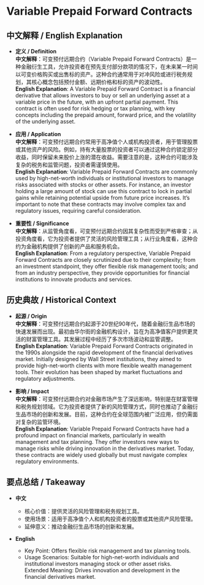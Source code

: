 # Variable Prepaid Forward Contracts

## 中文解释 / English Explanation

* **定义 / Definition**  
  **中文解释**：可变预付远期合约（Variable Prepaid Forward Contracts）是一种金融衍生工具，允许投资者在预先支付部分款项的情况下，在未来某一时间以可变价格购买或出售标的资产。这种合约通常用于对冲风险或进行税务规划，其核心概念包括预付金额、远期价格和标的资产的波动性。  
  **English Explanation**: A Variable Prepaid Forward Contract is a financial derivative that allows investors to buy or sell an underlying asset at a variable price in the future, with an upfront partial payment. This contract is often used for risk hedging or tax planning, with key concepts including the prepaid amount, forward price, and the volatility of the underlying asset.

* **应用 / Application**  
  **中文解释**：可变预付远期合约常用于高净值个人或机构投资者，用于管理股票或其他资产的风险。例如，持有大量股票的投资者可以通过这种合约锁定部分收益，同时保留未来股价上涨的潜在收益。需要注意的是，这种合约可能涉及复杂的税务和监管问题，投资者需谨慎使用。  
  **English Explanation**: Variable Prepaid Forward Contracts are commonly used by high-net-worth individuals or institutional investors to manage risks associated with stocks or other assets. For instance, an investor holding a large amount of stock can use this contract to lock in partial gains while retaining potential upside from future price increases. It’s important to note that these contracts may involve complex tax and regulatory issues, requiring careful consideration.

* **重要性 / Significance**  
  **中文解释**：从监管角度看，可变预付远期合约因其复杂性而受到严格审查；从投资角度看，它为投资者提供了灵活的风险管理工具；从行业角度看，这种合约为金融机构提供了创新的产品和服务机会。  
  **English Explanation**: From a regulatory perspective, Variable Prepaid Forward Contracts are closely scrutinized due to their complexity; from an investment standpoint, they offer flexible risk management tools; and from an industry perspective, they provide opportunities for financial institutions to innovate products and services.

## 历史典故 / Historical Context

* **起源 / Origin**  
  **中文解释**：可变预付远期合约起源于20世纪90年代，随着金融衍生品市场的快速发展而出现。最初由华尔街的金融机构设计，旨在为高净值客户提供更灵活的财富管理工具。其发展过程中经历了多次市场波动和监管调整。  
  **English Explanation**: Variable Prepaid Forward Contracts originated in the 1990s alongside the rapid development of the financial derivatives market. Initially designed by Wall Street institutions, they aimed to provide high-net-worth clients with more flexible wealth management tools. Their evolution has been shaped by market fluctuations and regulatory adjustments.

* **影响 / Impact**  
  **中文解释**：可变预付远期合约对金融市场产生了深远影响，特别是在财富管理和税务规划领域。它为投资者提供了新的风险管理方式，同时也推动了金融衍生品市场的创新和发展。目前，这种合约在全球范围内被广泛应用，但仍需面对复杂的监管环境。  
  **English Explanation**: Variable Prepaid Forward Contracts have had a profound impact on financial markets, particularly in wealth management and tax planning. They offer investors new ways to manage risks while driving innovation in the derivatives market. Today, these contracts are widely used globally but must navigate complex regulatory environments.

## 要点总结 / Takeaway

* **中文**  
  - 核心价值：提供灵活的风险管理和税务规划工具。  
  - 使用场景：适用于高净值个人和机构投资者的股票或其他资产风险管理。  
  - 延伸意义：推动金融衍生品市场的创新和发展。

* **English**  
  - Key Point: Offers flexible risk management and tax planning tools.  
  - Usage Scenarios: Suitable for high-net-worth individuals and institutional investors managing stock or other asset risks.  
   Extended Meaning: Drives innovation and development in the financial derivatives market.